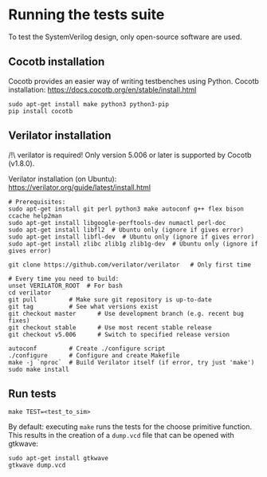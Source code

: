 # Running the tests suite

To test the SystemVerilog design, only open-source software are used.

## Cocotb installation

Cocotb provides an easier way of writing testbenches using Python.
Cocotb installation: https://docs.cocotb.org/en/stable/install.html

```
sudo apt-get install make python3 python3-pip
pip install cocotb
```

## Verilator installation
/!\ verilator is required!
Only version 5.006 or later is supported by Cocotb (v1.8.0).

Verilator installation (on Ubuntu): https://verilator.org/guide/latest/install.html

```
# Prerequisites:
sudo apt-get install git perl python3 make autoconf g++ flex bison ccache help2man
sudo apt-get install libgoogle-perftools-dev numactl perl-doc
sudo apt-get install libfl2  # Ubuntu only (ignore if gives error)
sudo apt-get install libfl-dev  # Ubuntu only (ignore if gives error)
sudo apt-get install zlibc zlib1g zlib1g-dev  # Ubuntu only (ignore if gives error)

git clone https://github.com/verilator/verilator   # Only first time

# Every time you need to build:
unset VERILATOR_ROOT  # For bash
cd verilator
git pull         # Make sure git repository is up-to-date
git tag          # See what versions exist
git checkout master      # Use development branch (e.g. recent bug fixes)
git checkout stable      # Use most recent stable release
git checkout v5.006      # Switch to specified release version

autoconf         # Create ./configure script
./configure      # Configure and create Makefile
make -j `nproc`  # Build Verilator itself (if error, try just 'make')
sudo make install
```
## Run tests

```
make TEST=<test_to_sim>
```

By default: executing `make` runs the tests for the choose primitive function.
This results in the creation of a `dump.vcd` file that can be opened with gtkwave:

```
sudo apt-get install gtkwave
gtkwave dump.vcd
```